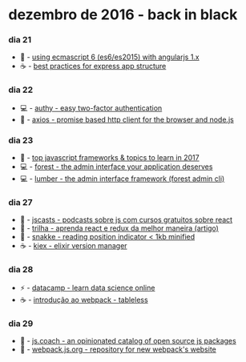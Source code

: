 # dezembro de 2016 - back in black

### dia 21
- :beers: - [using ecmascript 6 (es6/es2015) with angularjs 1.x](https://www.timroes.de/2015/07/29/using-ecmascript-6-es6-with-angularjs-1-x/)
- :coffee: - [best practices for express app structure](https://www.terlici.com/2014/08/25/best-practices-express-structure.html)

### dia 22
- :computer: - [authy - easy two-factor authentication](https://www.authy.com/)
- :beers: - [axios - promise based http client for the browser and node.js](https://github.com/mzabriskie/axios)

### dia 23
- :beers: - [top javascript frameworks & topics to learn in 2017](https://medium.com/javascript-scene/top-javascript-frameworks-topics-to-learn-in-2017-700a397b711#.vjlmllis6)
- :computer: - [forest - the admin interface your application deserves](http://www.forestadmin.com/)
- :computer: - [lumber - the admin interface framework (forest admin cli)](http://www.forestadmin.com/lumber)

### dia 27
- :beers: - [jscasts - podcasts sobre js com cursos gratuitos sobre react](http://jscasts.teachable.com/)
- :beers: - [trilha - aprenda react e redux da melhor maneira (artigo)](http://programadorobjetivo.co/aprenda-react-da-melhor-maneira/)
- :beers: - [snakke - reading position indicator < 1kb minified](https://diogomoretti.github.io/snakke/)
- :coffee: - [kiex - elixir version manager](https://github.com/taylor/kiex)

### dia 28
- :zap: - [datacamp - learn data science online](https://www.datacamp.com/)
- :coffee: - [introdução ao webpack - tableless](https://tableless.com.br/introducao-ao-webpack/)

### dia 29
- :beers: - [js.coach - an opinionated catalog of open source js packages](https://js.coach)
- :beers: - [webpack.js.org - repository for new webpack's website](https://github.com/webpack/webpack.js.org)
